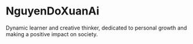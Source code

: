 # NguyenDoXuanAi
Dynamic learner and creative thinker, dedicated to personal growth and making a positive impact on society.

